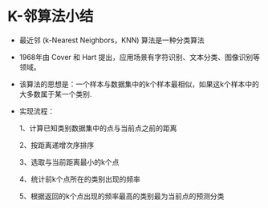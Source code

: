 # K-邻算法小结

- 最近邻 (k-Nearest Neighbors，KNN) 算法是一种分类算法

- 1968年由 Cover 和 Hart 提出，应用场景有字符识别、文本分类、图像识别等领域。

- 该算法的思想是：一个样本与数据集中的k个样本最相似，如果这k个样本中的大多数属于某一个类别.

- 实现流程：

  1、计算已知类别数据集中的点与当前点之前的距离

  2、按距离递增次序排序

  3、选取与当前距离最小的k个点

  4、统计前k个点所在的类别出现的频率

  5、根据返回的k个点出现的频率最高的类别最为当前点的预测分类